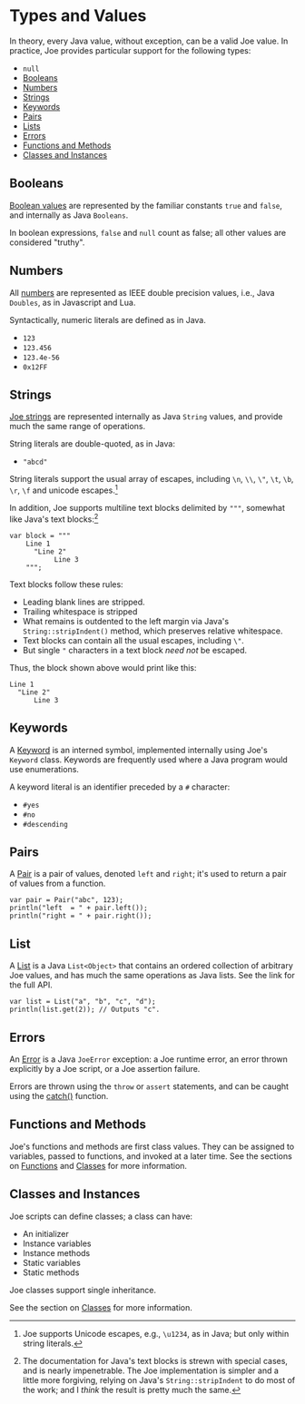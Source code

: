 # Types and Values

In theory, every Java value, without exception, can be a valid Joe
value.  In practice, Joe provides particular support for the following
types:

- `null`
- [Booleans](#booleans)
- [Numbers](#numbers)
- [Strings](#strings)
- [Keywords](#keywords)
- [Pairs](#pairs)
- [Lists](#lists)
- [Errors](#errors)
- [Functions and Methods](#functions-and-methods)
- [Classes and Instances](#classes-and-instances)

## Booleans

[Boolean values](library/type.joe.Boolean.md) are represented by the 
familiar constants `true` and `false`, and internally as Java `Booleans`.

In boolean expressions, `false` and `null` count as false; all 
other values are considered "truthy".

## Numbers

All [numbers](library/type.joe.Number.md) are represented as IEEE 
double precision values, i.e., Java `Doubles`, as in Javascript and Lua.

Syntactically, numeric literals are defined as in Java.

- `123`
- `123.456`
- `123.4e-56`
- `0x12FF`

## Strings

[Joe strings](library/type.joe.String.md) are represented internally 
as Java `String` values, and provide much the same range of operations.

String literals are double-quoted, as in Java:

- `"abcd"`
 
String literals support the usual array of escapes, including
`\n`, `\\`, `\"`, `\t`, `\b`, `\r`, `\f` and unicode escapes.[^unicode]

In addition, Joe supports multiline text blocks delimited by `"""`, 
somewhat like Java's text blocks:[^textblocks]

```joe
var block = """
    Line 1
      "Line 2"
           Line 3
    """;
```

Text blocks follow these rules:

- Leading blank lines are stripped.
- Trailing whitespace is stripped
- What remains is outdented to the left margin via Java's
  `String::stripIndent()` method, which preserves relative whitespace.
- Text blocks can contain all the usual escapes, including `\"`.
- But single `"` characters in a text block *need not* be escaped.

Thus, the block shown above would print like this:

```text
Line 1
  "Line 2"
      Line 3
```

## Keywords

A [Keyword](library/type.joe.Keyword.md) is an interned symbol, 
implemented internally using
Joe's `Keyword` class.  Keywords are frequently used where a Java 
program would use enumerations.

A keyword literal is an identifier preceded by a `#` character:

- `#yes`
- `#no`
- `#descending`

## Pairs

A [Pair](library/type.joe.Pair.md) is a pair of values, denoted `left`
and `right`; it's used to return a pair of values from a function.

```joe
var pair = Pair("abc", 123);
println("left  = " + pair.left());
println("right = " + pair.right());
```

## List

A [List](library/type.joe.List.md) is a Java `List<Object>` that 
contains an ordered collection of arbitrary Joe values, and has much
the same operations as Java lists.  See the link for the full API.

```joe
var list = List("a", "b", "c", "d");
println(list.get(2)); // Outputs "c".
```

## Errors

An [Error](library/type.joe.Error.md) is a Java `JoeError` exception:
a Joe runtime error, an error thrown explicitly by a Joe script, or
a Joe assertion failure.

Errors are thrown using the `throw` or `assert` statements, and can
be caught using the [catch()](library/pkg.joe.md#function.catch) 
function.

## Functions and Methods

Joe's functions and methods are first class values.  They can be
assigned to variables, passed to functions, and invoked at a later
time.  See the sections on [Functions](functions.md) and
[Classes](classes.md) for more information.

## Classes and Instances

Joe scripts can define classes; a class can have:

- An initializer
- Instance variables
- Instance methods
- Static variables
- Static methods

Joe classes support single inheritance.

See the section on [Classes](classes.md) for more information.

[^unicode]: Joe supports Unicode escapes, e.g., `\u1234`, as in Java;
but only within string literals.

[^textblocks]: The documentation for Java's text blocks is strewn with
special cases, and is nearly impenetrable.  The Joe implementation is 
simpler and a little more forgiving, relying on Java's 
`String::stripIndent` to do most of the work; and I *think* the result 
is pretty much the same.